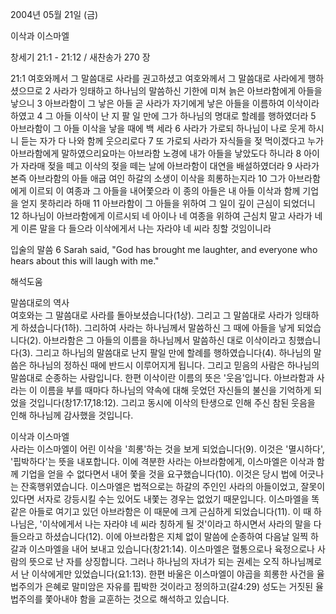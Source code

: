 2004년 05월 21일 (금)

이삭과 이스마엘



창세기 21:1 - 21:12 / 새찬송가 270 장


21:1 여호와께서 그 말씀대로 사라를 권고하셨고 여호와께서 그 말씀대로 사라에게 행하셨으므로 2 사라가 잉태하고 하나님의 말씀하신 기한에 미쳐 늙은 아브라함에게 아들을 낳으니 3 아브라함이 그 낳은 아들 곧 사라가 자기에게 낳은 아들을 이름하여 이삭이라 하였고 4 그 아들 이삭이 난 지 팔 일 만에 그가 하나님의 명대로 할례를 행하였더라 5 아브라함이 그 아들 이삭을 낳을 때에 백 세라 6 사라가 가로되 하나님이 나로 웃게 하시니 듣는 자가 다 나와 함께 웃으리로다 7 또 가로되 사라가 자식들을 젖 먹이겠다고 누가 아브라함에게 말하였으리요마는 아브라함 노경에 내가 아들을 낳았도다 하니라 8 아이가 자라매 젖을 떼고 이삭의 젖을 떼는 날에 아브라함이 대연을 배설하였더라 9 사라가 본즉 아브라함의 아들 애굽 여인 하갈의 소생이 이삭을 희롱하는지라 10 그가 아브라함에게 이르되 이 여종과 그 아들을 내어쫓으라 이 종의 아들은 내 아들 이삭과 함께 기업을 얻지 못하리라 하매 11 아브라함이 그 아들을 위하여 그 일이 깊이 근심이 되었더니 12 하나님이 아브라함에게 이르시되 네 아이나 네 여종을 위하여 근심치 말고 사라가 네게 이른 말을 다 들으라 이삭에게서 나는 자라야 네 씨라 칭할 것임이니라

입술의 말씀
6 Sarah said, "God has brought me laughter, and everyone who hears about this will laugh with me."

해석도움





말씀대로의 역사  
여호와는 그 말씀대로 사라를 돌아보셨습니다(1상). 그리고 그 말씀대로 사라가 잉태하게 하셨습니다(1하). 그리하여 사라는 하나님께서 말씀하신 그 때에 아들을 낳게 되었습니다(2). 아브라함은 그 아들의 이름을 하나님께서 말씀하신 대로 이삭이라고 칭했습니다(3). 그리고 하나님의 말씀대로 난지 팔일 만에 할례를 행하였습니다(4). 하나님의 말씀은 하나님의 정하신 때에 반드시 이루어지게 됩니다. 그리고 믿음의 사람은 하나님의 말씀대로 순종하는 사람입니다. 한편 이삭이란 이름의 뜻은 '웃음'입니다. 아브라함과 사라는 이 이름을 부를 때마다 하나님의 약속에 대해 웃었던 자신들의 불신을 기억하게 되었을 것입니다(창17:17,18:12). 그리고 동시에 이삭의 탄생으로 인해 주신 참된 웃음을 인해 하나님께 감사했을 것입니다.   

이삭과 이스마엘  
사라는 이스마엘이 어린 이삭을 '희롱'하는 것을 보게 되었습니다(9). 이것은 '멸시하다', '핍박하다'는 뜻을 내포합니다. 이에 격분한 사라는 아브라함에게, 이스마엘은 이삭과 함께 기업을 얻을 수 없다면서 내어 쫓을 것을 요구했습니다(10). 이것은 당시 법에 어긋나는 잔혹행위였습니다. 이스마엘은 법적으로는 하갈의 주인인 사라의 아들이었고, 잘못이 있다면 서자로 강등시킬 수는 있어도 내쫓는 경우는 없었기 때문입니다. 이스마엘을 똑같은 아들로 여기고 있던 아브라함은 이 때문에 크게 근심하게 되었습니다(11). 이 때 하나님은, '이삭에게서 나는 자라야 네 씨라 칭하게 될 것'이라고 하시면서 사라의 말을 다 들으라고 하셨습니다(12). 이에 아브라함은 지체 없이 말씀에 순종하여 다음날 일찍 하갈과 이스마엘을 내어 보내고 있습니다(창21:14). 이스마엘은 혈통으로나 육정으로나 사람의 뜻으로 난 자를 상징합니다. 그러나 하나님의 자녀가 되는 권세는 오직 하나님께로서 난 이삭에게만 있었습니다(요1:13). 한편 바울은 이스마엘이 야곱을 희롱한 사건을 율법주의가 은혜로 말미암은 자유를 핍박한 것이라고 정의하고(갈4:29) 성도는 거짓된 율법주의를 쫓아내야 함을 교훈하는 것으로 해석하고 있습니다.